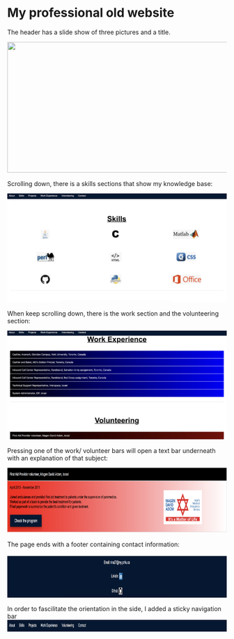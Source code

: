 # My professional old website

The header has a slide show of three pictures and a title.

<img src="header.png" height="300" width="700">

Scrolling down, there is a skills sections that show my knowledge base:

<img src="skills.png" height="250" width="700">

When keep scrolling down, there is the work section and the volunteering section: 

<img src="work_volunteer.png" height="250" width="700">

Pressing one of the work/ volunteer bars will open a text bar underneath with an explanation of that subject:

<img src="press.png" height="150" width="700">

The page ends with a footer containing contact information:

<img src="footer.png" height="100" width="700">

In order to fascilitate the orientation in the side, I added a sticky navigation bar
<img src="nav.png" height="27" width="700">
